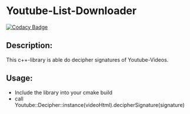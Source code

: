 # Youtube-List-Downloader
[![Codacy Badge](https://api.codacy.com/project/badge/Grade/a904a29e8a57484cb79c6d39d9da7061)](https://www.codacy.com/app/Linux13524/Youtube-Decipher?utm_source=github.com&amp;utm_medium=referral&amp;utm_content=Linux13524/Youtube-Decipher&amp;utm_campaign=Badge_Grade)

## Description:
This c++-library is able do decipher signatures of Youtube-Videos.

## Usage:
- Include the library into your cmake build
- call Youtube::Decipher::instance(videoHtml).decipherSignature(signature)